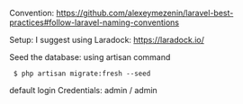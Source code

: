 Convention: 
https://github.com/alexeymezenin/laravel-best-practices#follow-laravel-naming-conventions

Setup:
 I suggest using Laradock: https://laradock.io/

Seed the database:
 using artisan command
```
 $ php artisan migrate:fresh --seed
```

default login Credentials: admin / admin


